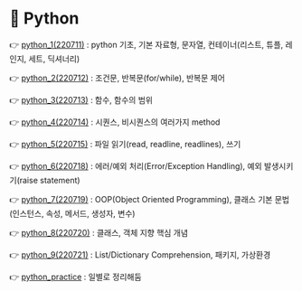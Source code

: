 # 📕 Python

👉 [python_1(220711)](./Python_220711.md) : python 기초, 기본 자료형, 문자열, 컨테이너(리스트, 튜플, 레인지, 세트, 딕셔너리)

👉 [python_2(220712)](./Python_220712.md) : 조건문, 반복문(for/while), 반복문 제어

👉 [python_3(220713)](./Python_220713.md) : 함수, 함수의 범위

👉 [python_4(220714)](./Python_220714.md) : 시퀀스, 비시퀀스의 여러가지 method

👉 [python_5(220715)](./Python_220715.md) : 파일 읽기(read, readline, readlines), 쓰기

👉 [python_6(220718)](./Python_220718.md) : 에러/예외 처리(Error/Exception Handling), 예외 발생시키기(raise statement)

👉 [python_7(220719)](./Python_220719.md) : OOP(Object Oriented Programming), 클래스 기본 문법(인스턴스, 속성, 메서드, 생성자, 변수)

👉 [python_8(220720)](./Python_220720.md) : 클래스, 객체 지향 핵심 개념

👉 [python_9(220721)](./Python_220720.md) : List/Dictionary Comprehension, 패키지, 가상환경

👉 [python_practice](./practice/) : 일별로 정리해둠

